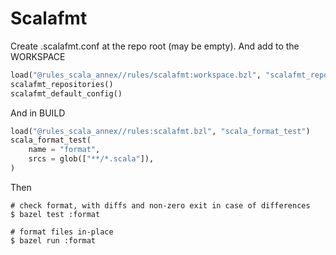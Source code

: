 # Scalafmt

Create .scalafmt.conf at the repo root (may be empty). And add to the WORKSPACE

```python
load("@rules_scala_annex//rules/scalafmt:workspace.bzl", "scalafmt_repositories", "scalafmt_default_config")
scalafmt_repositories()
scalafmt_default_config()
```

And in BUILD

```python
load("@rules_scala_annex//rules:scalafmt.bzl", "scala_format_test")
scala_format_test(
    name = "format",
    srcs = glob(["**/*.scala"]),
)
```

Then

```
# check format, with diffs and non-zero exit in case of differences
$ bazel test :format

# format files in-place
$ bazel run :format
```